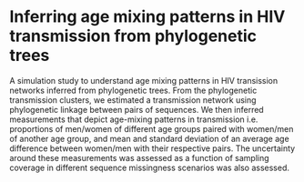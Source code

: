# Inferring age mixing patterns in HIV transmission from phylogenetic trees

A simulation study to understand age mixing patterns in HIV transission networks inferred from phylogenetic trees. From the phylogenetic transmission clusters, we estimated a transmission network using phylogenetic linkage between pairs of sequences. We then inferred measurements that depict age-mixing patterns in transmission i.e. proportions of men/women of different age groups paired with women/men of another age group, and mean and standard deviation of an average age difference between women/men with their respective pairs. The uncertainty around these measurements was assessed as a function of sampling coverage in different sequence missingness scenarios was also assessed.
